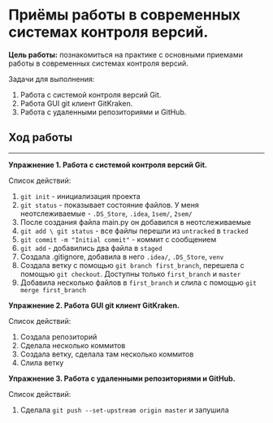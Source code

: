 # Приёмы работы в современных системах контроля версий.
**Цель работы:** познакомиться на практике с основными приемами работы в современных системах контроля версий.

Задачи для выполнения:
1) Работа с системой контроля версий Git.
2) Работа GUI git клиент GitKraken.
3) Работа с удаленными репозиториями и GitHub.

## Ход работы
***
**Упражнение 1. Работа с системой контроля версий Git.**

Список действий:
1) `git init` - инициализация проекта
2) `git status` - показывает состояние файлов. У меня неотслеживаемые - `.DS_Store`, `.idea`, `1sem/`, `2sem/`
3) После создания файла main.py он добавился в неотслеживаемые
4) `git add \ git status` - все файлы перешли из `untracked` в `tracked`
5) `git commit -m "Initial commit"` - коммит с сообщением
6) `git add` - добавились два файла в `staged`
7) Создала .gitignore, добавила в него `.idea/`, `.DS_Store`, `venv`
8) Создала ветку с помощью `git branch first_branch`, перешела с помощью `git checkout`. Доступны только `first_branch` и `master`
9) Добавила несколько файлов в `first_branch` и слила с помощью `git merge first_branch`

**Упражнение 2. Работа GUI git клиент GitKraken.**

Список действий:
1) Создала репозиторий
2) Сделала несколько коммитов
3) Создала ветку, сделала там несколько коммитов
4) Слила ветку

**Упражнение 3. Работа с удаленными репозиториями и GitHub.**

Список действий:
1) Сделала `git push --set-upstream origin master` и запушила
